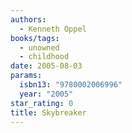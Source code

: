 ```yaml
---
authors:
  - Kenneth Oppel
books/tags:
  - unowned
  - childhood
date: 2005-08-03
params:
  isbn13: "9780002006996"
  year: "2005"
star_rating: 0
title: Skybreaker
---
```


<!--more-->
